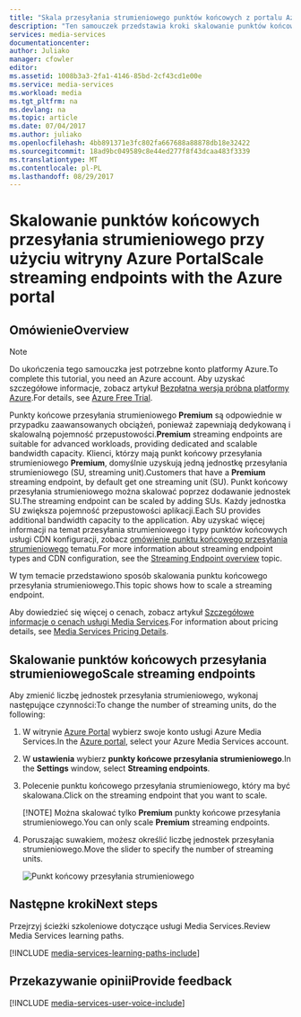 ```yaml
---
title: "Skala przesyłania strumieniowego punktów końcowych z portalu Azure | Dokumentacja firmy Microsoft"
description: "Ten samouczek przedstawia kroki skalowanie punktów końcowych przesyłania strumieniowego przy użyciu portalu Azure."
services: media-services
documentationcenter: 
author: Juliako
manager: cfowler
editor: 
ms.assetid: 1008b3a3-2fa1-4146-85bd-2cf43cd1e00e
ms.service: media-services
ms.workload: media
ms.tgt_pltfrm: na
ms.devlang: na
ms.topic: article
ms.date: 07/04/2017
ms.author: juliako
ms.openlocfilehash: 4bb891371e3fc802fa667688a88878db18e32422
ms.sourcegitcommit: 18ad9bc049589c8e44ed277f8f43dcaa483f3339
ms.translationtype: MT
ms.contentlocale: pl-PL
ms.lasthandoff: 08/29/2017
---
```

# <a name="scale-streaming-endpoints-with-the-azure-portal"></a><span data-ttu-id="5a6e7-103">Skalowanie punktów końcowych przesyłania strumieniowego przy użyciu witryny Azure Portal</span><span class="sxs-lookup"><span data-stu-id="5a6e7-103">Scale streaming endpoints with the Azure portal</span></span>
## <a name="overview"></a><span data-ttu-id="5a6e7-104">Omówienie</span><span class="sxs-lookup"><span data-stu-id="5a6e7-104">Overview</span></span>

> [!NOTE]
> <span data-ttu-id="5a6e7-105">Do ukończenia tego samouczka jest potrzebne konto platformy Azure.</span><span class="sxs-lookup"><span data-stu-id="5a6e7-105">To complete this tutorial, you need an Azure account.</span></span> <span data-ttu-id="5a6e7-106">Aby uzyskać szczegółowe informacje, zobacz artykuł [Bezpłatna wersja próbna platformy Azure](https://azure.microsoft.com/pricing/free-trial/).</span><span class="sxs-lookup"><span data-stu-id="5a6e7-106">For details, see [Azure Free Trial](https://azure.microsoft.com/pricing/free-trial/).</span></span> 
> 
> 

<span data-ttu-id="5a6e7-107">Punkty końcowe przesyłania strumieniowego **Premium** są odpowiednie w przypadku zaawansowanych obciążeń, ponieważ zapewniają dedykowaną i skalowalną pojemność przepustowości.</span><span class="sxs-lookup"><span data-stu-id="5a6e7-107">**Premium** streaming endpoints are suitable for advanced workloads, providing dedicated and scalable bandwidth capacity.</span></span> <span data-ttu-id="5a6e7-108">Klienci, którzy mają punkt końcowy przesyłania strumieniowego **Premium**, domyślnie uzyskują jedną jednostkę przesyłania strumieniowego (SU, streaming unit).</span><span class="sxs-lookup"><span data-stu-id="5a6e7-108">Customers that have a **Premium** streaming endpoint, by default get one streaming unit (SU).</span></span> <span data-ttu-id="5a6e7-109">Punkt końcowy przesyłania strumieniowego można skalować poprzez dodawanie jednostek SU.</span><span class="sxs-lookup"><span data-stu-id="5a6e7-109">The streaming endpoint can be scaled by adding SUs.</span></span> <span data-ttu-id="5a6e7-110">Każdy jednostka SU zwiększa pojemność przepustowości aplikacji.</span><span class="sxs-lookup"><span data-stu-id="5a6e7-110">Each SU provides additional bandwidth capacity to the application.</span></span> <span data-ttu-id="5a6e7-111">Aby uzyskać więcej informacji na temat przesyłania strumieniowego i typy punktów końcowych usługi CDN konfiguracji, zobacz [omówienie punktu końcowego przesyłania strumieniowego](media-services-portal-manage-streaming-endpoints.md) tematu.</span><span class="sxs-lookup"><span data-stu-id="5a6e7-111">For more information about streaming endpoint types and CDN configuration, see the [Streaming Endpoint overview](media-services-portal-manage-streaming-endpoints.md) topic.</span></span>
 
<span data-ttu-id="5a6e7-112">W tym temacie przedstawiono sposób skalowania punktu końcowego przesyłania strumieniowego.</span><span class="sxs-lookup"><span data-stu-id="5a6e7-112">This topic shows how to scale a streaming endpoint.</span></span>

<span data-ttu-id="5a6e7-113">Aby dowiedzieć się więcej o cenach, zobacz artykuł [Szczegółowe informacje o cenach usługi Media Services](http://go.microsoft.com/fwlink/?LinkId=275107).</span><span class="sxs-lookup"><span data-stu-id="5a6e7-113">For information about pricing details, see [Media Services Pricing Details](http://go.microsoft.com/fwlink/?LinkId=275107).</span></span>

## <a name="scale-streaming-endpoints"></a><span data-ttu-id="5a6e7-114">Skalowanie punktów końcowych przesyłania strumieniowego</span><span class="sxs-lookup"><span data-stu-id="5a6e7-114">Scale streaming endpoints</span></span>

<span data-ttu-id="5a6e7-115">Aby zmienić liczbę jednostek przesyłania strumieniowego, wykonaj następujące czynności:</span><span class="sxs-lookup"><span data-stu-id="5a6e7-115">To change the number of streaming units, do the following:</span></span>

1. <span data-ttu-id="5a6e7-116">W witrynie [Azure Portal](https://portal.azure.com/) wybierz swoje konto usługi Azure Media Services.</span><span class="sxs-lookup"><span data-stu-id="5a6e7-116">In the [Azure portal](https://portal.azure.com/), select your Azure Media Services account.</span></span>
2. <span data-ttu-id="5a6e7-117">W **ustawienia** wybierz **punkty końcowe przesyłania strumieniowego**.</span><span class="sxs-lookup"><span data-stu-id="5a6e7-117">In the **Settings** window, select **Streaming endpoints**.</span></span>
3. <span data-ttu-id="5a6e7-118">Polecenie punktu końcowego przesyłania strumieniowego, który ma być skalowana.</span><span class="sxs-lookup"><span data-stu-id="5a6e7-118">Click on the streaming endpoint that you want to scale.</span></span> 

    [!NOTE] <span data-ttu-id="5a6e7-119">Można skalować tylko **Premium** punkty końcowe przesyłania strumieniowego.</span><span class="sxs-lookup"><span data-stu-id="5a6e7-119">You can only scale **Premium** streaming endpoints.</span></span>

4. <span data-ttu-id="5a6e7-120">Poruszając suwakiem, możesz określić liczbę jednostek przesyłania strumieniowego.</span><span class="sxs-lookup"><span data-stu-id="5a6e7-120">Move the slider to specify the number of streaming units.</span></span>

    ![Punkt końcowy przesyłania strumieniowego](./media/media-services-portal-manage-streaming-endpoints/media-services-manage-streaming-endpoints3.png)

## <a name="next-steps"></a><span data-ttu-id="5a6e7-122">Następne kroki</span><span class="sxs-lookup"><span data-stu-id="5a6e7-122">Next steps</span></span>
<span data-ttu-id="5a6e7-123">Przejrzyj ścieżki szkoleniowe dotyczące usługi Media Services.</span><span class="sxs-lookup"><span data-stu-id="5a6e7-123">Review Media Services learning paths.</span></span>

[!INCLUDE [media-services-learning-paths-include](../../includes/media-services-learning-paths-include.md)]

## <a name="provide-feedback"></a><span data-ttu-id="5a6e7-124">Przekazywanie opinii</span><span class="sxs-lookup"><span data-stu-id="5a6e7-124">Provide feedback</span></span>
[!INCLUDE [media-services-user-voice-include](../../includes/media-services-user-voice-include.md)]

